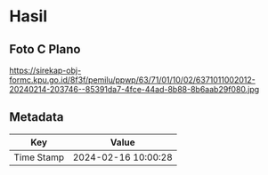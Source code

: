 # Hasil

## Foto C Plano

https://sirekap-obj-formc.kpu.go.id/8f3f/pemilu/ppwp/63/71/01/10/02/6371011002012-20240214-203746--85391da7-4fce-44ad-8b88-8b6aab29f080.jpg


## Metadata

| Key        | Value               |
| ---------- | ------------------- |
| Time Stamp | 2024-02-16 10:00:28 |



